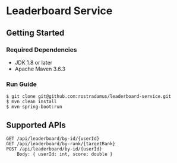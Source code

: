 # Leaderboard Service
## Getting Started

### Required Dependencies
* JDK 1.8 or later
* Apache Maven 3.6.3
### Run Guide
```
$ git clone git@github.com:rostradamus/leaderboard-service.git
$ mvn clean install
$ mvn spring-boot:run
```

## Supported APIs
```
GET /api/leaderboard/by-id/{userId}
GET /api/leaderboard/by-rank/{targetRank}
POST /api/leaderboard/by-id/{userId}
    Body: { userId: int, score: double }
```
